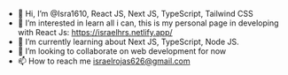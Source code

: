 - 👋 Hi, I’m @Isra1610, React JS, Next JS, TypeScript, Tailwind CSS
- 👀 I’m interested in learn all i can, this is my personal page in developing with React Js: https://israelhrs.netlify.app/
- 🌱 I’m currently learning about Next JS, TypeScript, Node JS.
- 💞️ I’m looking to collaborate on web development for now
- 📫 How to reach me israelrojas626@gmail.com

<!---
Isra1610/Isra1610 is a ✨ special ✨ repository because its `README.md` (this file) appears on your GitHub profile.
You can click the Preview link to take a look at your changes.
--->
